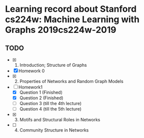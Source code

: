 # Learning record about Stanford cs224w: Machine Learning with Graphs 2019cs224w-2019

## TODO
 - [x] 1. Introduction; Structure of Graphs
 - [x] Homework 0
 - [x] 2. Properties of Networks and Random Graph Models
 - [ ] Homework1
    - [x] Question 1 (Finished)
    - [x] Question 2 (Finished)
    - [ ] Question 3 (till the 4th lecture)
    - [ ] Question 4 (till the 5th lecture)
 - [x] 3. Motifs and Structural Roles in Networks
 - [ ] 4. Community Structure in Networks